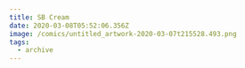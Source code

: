 ```yaml
---
title: SB Cream
date: 2020-03-08T05:52:06.356Z
image: /comics/untitled_artwork-2020-03-07t215528.493.png
tags:
  - archive
---
```


